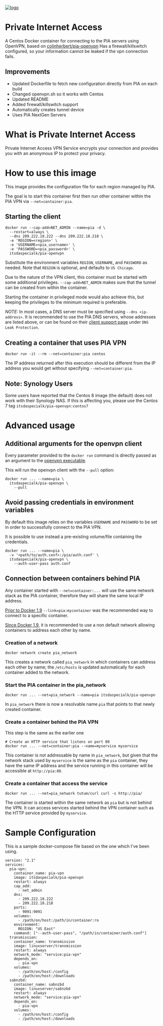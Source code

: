 [![logo](https://www.privateinternetaccess.com/assets/PIALogo2x-0d1e1094ac909ea4c93df06e2da3db4ee8a73d8b2770f0f7d768a8603c62a82f.png)](https://www.privateinternetaccess.com)

# Private Internet Access
A Centos Docker container for connecting to the PIA servers using OpenVPN, based on [colinherbert/pia-openvpn](https://hub.docker.com/r/colinhebert/pia-openvpn/)
Has a firewall/killswitch configured, so your information cannot be leaked if the vpn connection fails.

## Improvements
* Updated Dockerfile to fetch new configuration directly from PIA on each build
* Changed openvpn.sh so it works with Centos
* Updated README
* Added firewall/killswitch support
* Automatically creates tunnel device
* Uses PIA NextGen Servers

# What is Private Internet Access
Private Internet Access VPN Service encrypts your connection and provides you with an anonymous IP to protect your privacy.

# How to use this image
This image provides the configuration file for each region managed by PIA.

The goal is to start this container first then run other container within the PIA VPN via `--net=container:pia`.


## Starting the client
```Shell
docker run --cap-add=NET_ADMIN --name=pia -d \
  --restart=always \
  --dns 209.222.18.222 --dns 209.222.18.218 \
  -e 'REGION=<region>' \
  -e 'USERNAME=<pia_username>' \
  -e 'PASSWORD=<pia_password>' \
  itsdaspecialk/pia-openvpn
```

Substitute the environment variables `REGION`, `USERNAME`, and `PASSWORD` as needed. Note that `REGION` is optional, and defaults to `US Chicago`.

Due to the nature of the VPN client, this container must be started with some additional privileges. `--cap-add=NET_ADMIN` makes sure that the tunnel can be created from within the container.

Starting the container in privileged mode would also achieve this, but keeping the privileges to the minimum required is preferable.

*NOTE:* In most cases, a DNS server must be specified using `--dns <ip-address>`. It is recommended to use the PIA DNS servers, whose addresses are listed above, or can be found on their [client support page](https://www.privateinternetaccess.com/pages/client-support/) under `DNS Leak Protection`.

## Creating a container that uses PIA VPN
```Shell
docker run -it --rm --net=container:pia centos
```

The IP address returned after this execution should be different from the IP address you would get without specifying `--net=container:pia`.

## Note: Synology Users
Some users have reported that the Centos 8 image (the default) does not work with their Synology NAS. If this is affecting you, please use the Centos 7 tag `itsdaspecialk/pia-openvpn:centos7`

# Advanced usage

## Additional arguments for the openvpn client
Every parameter provided to the `docker run` command is directly passed as an argument to the [openvpn executable](https://community.openvpn.net/openvpn/wiki/Openvpn23ManPage).

This will run the openvpn client with the `--pull` option:
```Shell
docker run ... --name=pia \
  itsdaspecialk/pia-openvpn \
    --pull
```

## Avoid passing credentials in environment variables
By default this image relies on the variables `USERNAME` and `PASSWORD` to be set in order to successfully connect to the PIA VPN.

It is possible to use instead a pre-existing volume/file containing the credentials.
```Shell
docker run ... --name=pia \
  -v '<path/to/auth.conf>:/pia/auth.conf' \
  itsdaspecialk/pia-openvpn \
    --auth-user-pass auth.conf
```

## Connection between containers behind PIA
Any container started with `--net=container:...` will use the same network stack as the PIA container, therefore they will share the same local IP address.

[Prior to Docker 1.9](https://docs.docker.com/engine/userguide/networking/default_network/dockerlinks/) `--link=pia:mycontainer` was the recommended way to connect to a specific container.

[Since Docker 1.9](https://docs.docker.com/engine/userguide/networking/dockernetworks/), it is recommended to use a non default network allowing containers to address each other by name.

### Creation of a network
```Shell
docker network create pia_network
```

This creates a network called `pia_network` in which containers can address each other by name; the `/etc/hosts` is updated automatically for each container added to the network.

### Start the PIA container in the pia_network
```Shell
docker run ... --net=pia_network --name=pia itsdaspecialk/pia-openvpn
```

In `pia_network` there is now a resolvable name `pia` that points to that newly created container.

### Create a container behind the PIA VPN
This step is the same as the earlier one
```Shell
# Create an HTTP service that listens on port 80
docker run ... --net=container:pia --name=myservice myservice
```

This container is not addressable by name in `pia_network`, but given that the network stack used by `myservice` is the same as the `pia` container, they have the same IP address and the service running in this container will be accessible at `http://pia:80`.

### Create a container that access the service
```Shell
docker run ... --net=pia_network tutum/curl curl -s http://pia/
```

The container is started within the same network as `pia` but is not behind the VPN.
It can access services started behind the VPN container such as the HTTP service provided by `myservice`.

# Sample Configuration
This is a sample docker-compose file based on the one which I've been using.
```
version: "2.1"
services:
  pia-vpn:
    container_name: pia-vpn
    image: itsdaspecialk/pia-openvpn
    restart: always
    cap_add:
      - net_admin
    dns:
      - 209.222.18.222
      - 209.222.18.218
    ports:
      - 9091:9091
    volumes:
      - /path/on/host:/path/in/container:ro
    environment:
      REGION: "US East"
    command: ["--auth-user-pass", "/path/in/container/auth.conf"]
  transmission:
    container_name: transmission
    image: linuxserver/transmission
    restart: always
    network_mode: "service:pia-vpn"
    depends_on:
      - pia-vpn
    volumes:
      - /path/on/host:/config 
      - /path/on/host:/downloads 
  sabnzbd:
    container_name: sabnzbd
    image: linuxserver/sabnzbd
    restart: always
    network_mode: "service:pia-vpn"
    depends_on:
      - pia-vpn
    volumes:
      - /path/on/host:/config
      - /path/on/host:/downloads 
```

